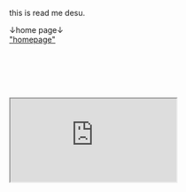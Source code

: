 this is read me desu.

↓home page↓
<br><a href="https://koppepan-orange.github.io/test_site/homepage.html">"homepage"</a>

<br><br><br><br>
<iframe src="https://koppepan-orange.github.io/test_site/zatuzatu.txt"></iframe>
